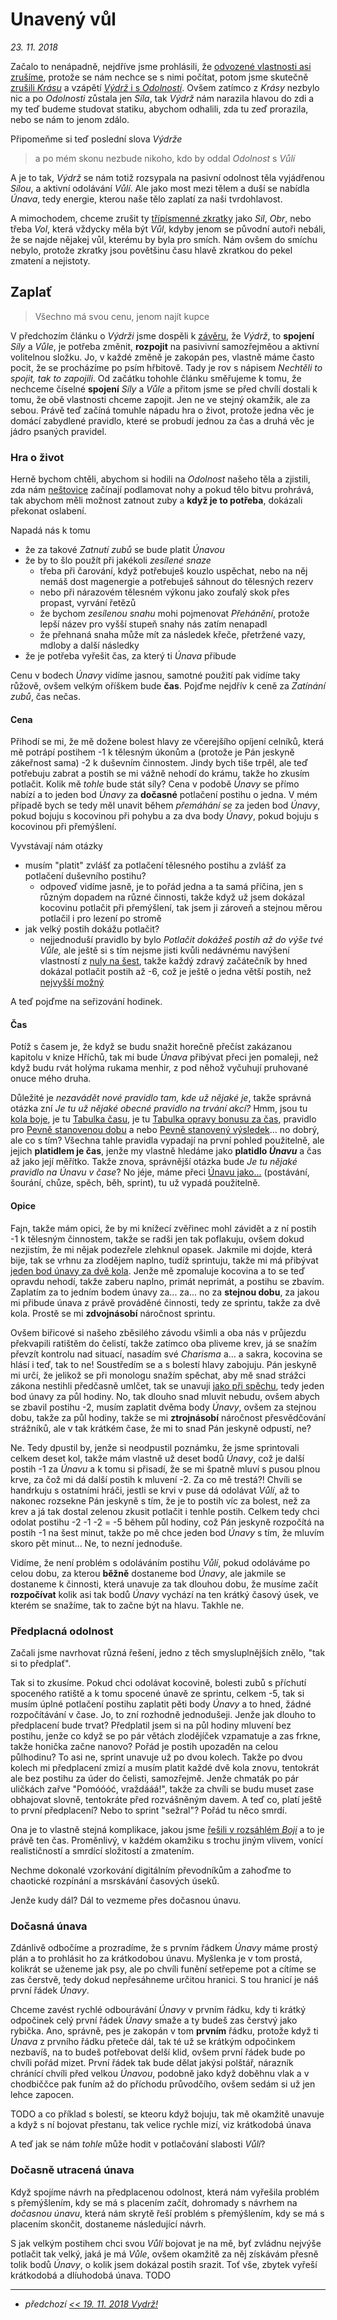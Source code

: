# Unavený vůl

*23. 11. 2018*

Začalo to nenápadně, nejdříve jsme prohlásili, že [odvozené vlastnosti asi zrušíme](2018-09-03-velkej_fanousek.md#Dovednosti), protože se nám nechce se s nimi počítat, potom jsme skutečně [zrušili *Krásu*](2018-11-09-vzpominky_na_krasu.md) a vzápětí [*Výdrž* i s *Odolností*](2018-11-19-vydrz.md#Závěr). Ovšem zatímco z *Krásy* nezbylo nic a po *Odolnosti* zůstala jen *Síla*, tak *Výdrž* nám narazila hlavou do zdi a my teď budeme studovat statiku, abychom odhalili, zda tu zeď prorazila, nebo se nám to jenom zdálo.

Připomeňme si teď poslední slova *Výdrže*

> a po mém skonu nezbude nikoho, kdo by oddal *Odolnost* s *Vůlí*

A je to tak, *Výdrž* se nám totiž rozsypala na pasivní odolnost těla vyjádřenou *Sílou*, a aktivní odolávání *Vůlí*. Ale jako most mezi tělem a duší se nabídla *Únava*, tedy energie, kterou naše tělo zaplatí za naši tvrdohlavost.

A mimochodem, chceme zrušit ty [třípísmenné zkratky](http://pph.drdplus.loc:88/#tabulka_povolani) jako *Sil*, *Obr*, nebo třeba *Vol*, která vždycky měla být *Vůl*, kdyby jenom se původní autoři nebáli, že se najde nějakej vůl, kterému by byla pro smích. Nám ovšem do smíchu nebylo, protože zkratky jsou povětšinu času hlavě zkratkou do pekel zmatení a nejistoty.

## Zaplať
> Všechno má svou cenu, jenom najít kupce

V předchozím článku o *Výdrži* jsme dospěli k [závěru](2018-11-19-vydrz.md), že *Výdrž*, to **spojení** *Síly* a *Vůle*, je potřeba změnit, **rozpojit** na pasivivní samozřejměou a aktivní volitelnou složku. Jo, v každé změně je zakopán pes, vlastně máme často pocit, že se procházíme po psím hřbitově. Tady je rov s nápisem *Nechtěli to spojit, tak to zapojili*.
Od začátku tohohle článku směřujeme k tomu, že nechceme číselné **spojení** *Síly* a *Vůle* a přitom jsme se před chvílí dostali k tomu, že obě vlastnosti chceme zapojit. Jen ne ve stejný okamžik, ale za sebou.
Právě teď začíná tomuhle nápadu hra o život, protože jedna věc je domácí zabydlené pravidlo, které se probudí jednou za čas a druhá věc je jádro psaných pravidel.

### Hra o život
Herně bychom chtěli, abychom si hodili na *Odolnost* našeho těla a zjistili, zda nám [neštovice](https://ppj.drdplus.info/?version=1.0&trial=1#tabulka_nemoci) začínají podlamovat nohy a pokud tělo bitvu prohrává, tak abychom měli možnost zatnout zuby a **když je to potřeba**, dokázali překonat oslabení.

Napadá nás k tomu

- že za takové *Zatnutí zubů* se bude platit *Únavou*
- že by to šlo použít při jakékoli *zesílené snaze*
    - třeba při čarování, když potřebuješ kouzlo uspěchat, nebo na něj nemáš dost magenergie a potřebuješ sáhnout do tělesných rezerv
    - nebo při nárazovém tělesném výkonu jako zoufalý skok přes propast, vyrvání řetězů
    - že bychom *zesílenou snahu* mohi pojmenovat *Přehánění*, protože lepší název pro vyšší stupeň snahy nás zatím nenapadl
    - že přehnaná snaha může mít za následek křeče, přetržené vazy, mdloby a další následky
- že je potřeba vyřešit čas, za který ti *Únava* přibude

Cenu v bodech *Únavy* vidíme jasnou, samotné použití pak vidíme taky růžově, ovšem velkým oříškem bude **čas**.
Pojďme nejdřív k ceně za *Zatínání zubů*, čas nečas.

#### Cena

Přihodí se mi, že mě dožene bolest hlavy ze včerejšího opíjení celníků, která mě potrápí postihem -1 k tělesným úkonům a (protože je Pán jeskyně zákeřnost sama) -2 k duševním činnostem. Jindy bych tiše trpěl, ale teď potřebuju zabrat a postih se mi vážně nehodí do krámu, takže ho zkusím potlačit. Kolik mě *tohle* bude stát síly?
Cena v podobě *Únavy* se přímo nabízí a to jeden bod *Únavy* za **dočasné** potlačení postihu o jedna.
V mém případě bych se tedy měl unavit během *přemáhání se* za jeden bod *Únavy*, pokud bojuju s kocovinou při pohybu a za dva body *Únavy*, pokud bojuju s kocovinou při přemýšlení.

Vyvstávají nám otázky

- musím "platit" zvlášť za potlačení tělesného postihu a zvlášť za potlačení duševního postihu?
    - odpoveď vidíme jasně, je to pořád jedna a ta samá příčina, jen s různým dopadem na různé činnosti, takže když už jsem dokázal kocovinu potlačit při přemýšlení, tak jsem ji zároveň a stejnou měrou potlačil i pro lezení po stromě
- jak velký postih dokážu potlačit?
    - nejjednoduší pravidlo by bylo *Potlačit dokážeš postih až do výše tvé *Vůle*,* ale ještě si s tím nejsme jisti kvůli nedávnému navýšení vlastností z [nuly na šest](2018-10-22-nula.md), takže každý zdravý začátečník by hned dokázal potlačit postih až -6, což je ještě o jedna větší postih, než [nejvyšší možný](2018-10-22-nula.md#Nekonečný_začátek)
 
A teď pojďme na seřizování hodinek.

#### Čas

Potíž s časem je, že když se budu snažit horečně přečíst zakázanou kapitolu v knize Hříchů, tak mi bude *Únava* přibývat přeci jen pomaleji, než když budu rvát holýma rukama menhir, z pod něhož vyčuhují pruhované onuce mého druha.

Důležité je *nezavádět nové pravidlo tam, kde už nějaké je*, takže správná otázka zní *Je tu už nějaké obecné pravidlo na trvání akcí?* Hmm, jsou tu [kola boje](2018-10-29-minuta_inteligence.md), je tu [Tabulka času](https://pph.drdplus.info/?version=1.0&trial=1#tabulka_casu), je tu [Tabulka opravy bonusu za čas](https://pph.drdplus.info/?version=1.0&trial=1#tabulka_opravy_bonusu_za_cas), pravidlo pro [Pevně stanovenou dobu](https://pph.drdplus.info/?version=1.0&trial=1#pevne_stanovena_doba) a nebo [Pevně stanovený výsledek](https://pph.drdplus.info/?version=1.0&trial=1#pevne_stanoveny_vysledek)... no dobrý, ale co s tím? Všechna tahle pravidla vypadají na první pohled použitelně, ale jejich **platidlem je čas**, jenže my vlastně hledáme jako **platidlo *Únavu*** a čas až jako její měřítko. Takže znova, správnější otázka bude *Je tu nějaké pravidlo na Únavu v čase*? No jéje, máme přeci [Únavu jako...](https://pph.drdplus.info/?version=1.0&trial=1#tabulka_unavy_z_pohybu) (postávání, šourání, chůze, spěch, běh, sprint), tu už vypadá použitelně.

#### Opice
Fajn, takže mám opici, že by mi knížecí zvěřinec mohl závidět a z ní postih -1 k tělesným činnostem, takže se radši jen tak poflakuju, ovšem dokud nezjistím, že mi nějak podezřele zlehknul opasek. Jakmile mi dojde, která bije, tak se vrhnu za zlodějem naplno, tudíž sprintuju, takže mi má přibývat [jeden bod únavy za dvě kola](https://pph.drdplus.info/?version=1.0&trial=1#tabulka_unavy_z_pohybu). Jenže mě zpomaluje kocovina a to se teď opravdu nehodí, takže zaberu naplno, primát neprimát, a postihu se zbavím. Zaplatím za to jedním bodem únavy za... za... no za **stejnou dobu**, za jakou mi přibude únava z právě prováděné činnosti, tedy ze sprintu, takže za dvě kola. Prostě se mi **zdvojnásobí** náročnost sprintu.

Ovšem biřicové si našeho zběsilého závodu všimli a oba nás v průjezdu překvapili ratištěm do čelistí, takže zatímco oba pliveme krev, já se snažím převzít kontrolu nad situací, nasadím své *Charisma* a... a sakra, kocovina se hlásí i teď, tak to ne! Soustředím se a s bolestí hlavy zabojuju. Pán jeskyně mi určí, že jelikož se při monologu snažím spěchat, aby mě snad strážci zákona nestihli předčasně umlčet, tak se unavuji [jako při spěchu](https://pph.drdplus.info/?version=1.0&trial=1#tabulka_unavy_z_pohybu), tedy jeden bod únavy za půl hodiny. No, tak dlouho snad mluvit nebudu, ovšem abych se zbavil postihu -2, musím zaplatit dvěma body *Únavy*, ovšem za stejnou dobu, takže za půl hodiny, takže se mi **ztrojnásobí** náročnost přesvědčování strážníků, ale v tak krátkém čase, že mi to snad Pán jeskyně odpustí, ne?

Ne. Tedy dpustil by, jenže si neodpustil poznámku, že jsme sprintovali celkem deset kol, takže mám vlastně už deset bodů *Únavy*, což je další postih -1 za *Únavu* a k tomu si přisadí, že se mi špatně mluví s pusou plnou krve, za čož mi dá další postih k mluvení -2. Za co mě trestá?! Chvíli se handrkuju s ostatními hráči, jestli se krvi v puse dá odolávat *Vůlí*, až to nakonec rozsekne Pán jeskyně s tím, že je to postih víc za bolest, než za krev a já tak dostal zelenou zkusit potlačit i tenhle postih. Celkem tedy chci odolat postihu -2 -1 -2 = -5 během půl hodiny, což Pán jeskyně rozpočítá na postih -1 na šest minut, takže po mě chce jeden bod *Únavy* s tím, že mluvím skoro pět minut... Ne, to nezní jednoduše.

Vidíme, že není problém s odoláváním postihu *Vůlí*, pokud odoláváme po celou dobu, za kterou **běžně** dostaneme bod *Únavy*, ale jakmile se dostaneme k činnosti, která unavuje za tak dlouhou dobu, že musíme začít **rozpočívat** kolik asi tak bodů *Únavy* vychází na ten krátký časový úsek, ve kterém se snažíme, tak to začne být na hlavu. Takhle ne.

### Předplacná odolnost
Začali jsme navrhovat různá řešení, jedno z těch smysluplnějších znělo, "tak si to předplať".

Tak si to zkusíme. Pokud chci odolávat kocovině, bolesti zubů s příchutí spoceného ratiště a k tomu spocené únavě ze sprintu, celkem -5, tak si musím úplné potlačení postihu zaplatit pěti body *Únavy* a to hned, žádné rozpočítávání v čase. Jo, to zní rozhodně jednodušeji. Jenže jak dlouho to předplacení bude trvat? Předplatil jsem si na půl hodiny mluvení bez postihu, jenže co když se po pár větách zlodějíček vzpamatuje a zas frkne, takže honička začne nanovo? Pořád je postih upozaděn na celou půlhodinu? To asi ne, sprint unavuje už po dvou kolech. Takže po dvou kolech mi předplacení zmizí a musím platit každé dvě kola znovu, tentokrát ale bez postihu za úder do čelisti, samozřejmě. Jenže chmaták po pár uličkách zařve "Pomóóóć, vraždááá!", takže za chvíli se budu muset zase obhajovat slovně, tentokráte před rozvášněným davem. A teď co, platí ještě to první předplacení? Nebo to sprint "sežral"? Pořád tu něco smrdí.

Ona je to vlastně stejná komplikace, jakou jsme [řešili v rozsáhlém *Boji*](2018-08-10-boj.md#Výsledky_až_na_konec,_ale_čeho?) a to je právě ten čas. Proměnlivý, v každém okamžiku s trochu jiným vlivem, vonící realističností a smrdící složitostí a zmatením.

Nechme dokonalé vzorkování digitálním převodníkům a zahoďme to chaotické rozpínání a msrskávání časových úseků.

Jenže kudy dál? Dál to vezmeme přes dočasnou únavu.

### Dočasná únava

Zdánlivě odbočíme a prozradíme, že s prvním řádkem *Únavy* máme prostý plán a to prohlásit ho za krátkodobou únavu. Myšlenka je v tom prostá, kolikrát se uženeme jak psy, ale po chvíli funění setřepeme pot a cítíme se zas čerstvě, tedy dokud nepřesáhneme určitou hranici. S tou hranicí je náš první řádek *Únavy*.

Chceme zavést rychlé odbourávání *Únavy* v prvním řádku, kdy ti krátký odpočinek celý první řádek *Únavy* smaže a ty budeš zas čerstvý jako rybička. Ano, správně, pes je zakopán v tom **prvním** řádku, protože když ti *Únava* z prvního řádku přeteče dál, tak té už se krátkým odpočinkem nezbavíš, na to budeš potřebovat delší klid, ovšem první řádek bude po chvíli pořád mizet. První řádek tak bude dělat jakýsi polštář, nárazník chránící chvíli před velkou *Únavou*, podobně jako když doběhnu vlak a v chodbiččce pak funím až do příchodu průvodčího, ovšem sedám si už jen lehce zapocen.

TODO a co příklad s bolestí, se kteoru když bojuju, tak mě okamžitě unavuje a když s ní bojovat přestanu, tak velice rychle mizí, viz krátkodobá únava

A teď jak se nám *tohle* může hodit v potlačování slabosti *Vůlí*?

### Dočasně utracená únava

Když spojíme návrh na předplacenou odolnost, která nám vyřešila problém s přemýšlením, kdy se má s placením začít, dohromady s návrhem na *dočasnou únavu*, která nám skrytě řeší problém s přemýšlením, kdy se má s placením skončit, dostaneme následující návrh.

S jak velkým postihem chci svou *Vůlí* bojovat je na mě, byť zvládnu nejvýše potlačit tak velký, jaká je má *Vůle*, ovšem okamžitě za něj získávám přesně tolik bodů *Únavy*, o kolik jsem dokázal postih srazit. Toť vše, zbytek vyřeší krátkodobá a dlíuhodobá únava. TODO

---

- *předchozí [<< 19. 11. 2018 Vydrž!](2018-11-19-vydrz.md)*
